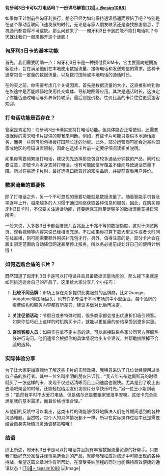**匈牙利3日卡可以打电话吗？一份详尽解答[[TG💪+ @esim1088](https://t.me/s/esim1088)]**

如果你正计划前往匈牙利旅行，想必已经为如何保持通讯畅通而烦恼了吧？特别是在这个移动互联网飞速发展的时代，无论是与家人朋友联系还是查找旅游信息，手机通讯都变得不可或缺。那么问题来了——匈牙利3日卡到底能不能打电话呢？今天就让我们一起来揭开这个谜底！

### 匈牙利3日卡的基本功能

首先，我们需要明确一点：匈牙利3日卡是一种预付费SIM卡，它主要面向短期游客设计，旨在满足他们在本地使用数据流量、接听电话和发送短信的需求。这种卡通常包含一定量的数据流量，以及拨打国际或本地电话的通话时长。

在购买之前，你需要考虑几个关键因素。首先是数据流量的大小，这直接影响到你在旅途中是否能顺畅地使用社交媒体、导航地图等应用。其次是通话时长，这决定了你能否通过电话与外界保持联系。最后则是价格，性价比高的卡片往往更受游客欢迎。

### 打电话功能是否存在？

答案是肯定的！匈牙利3日卡确实支持打电话功能。但具体能否正常使用，还需要根据你的需求和卡片提供的套餐来判断。例如，有些卡片可能只提供本地通话服务，而另一些则可能包括拨打国际长途的功能。此外，部分运营商可能会对某些国家或地区的号码设置限制，因此在选择卡片前一定要仔细阅读相关说明。

如果你需要频繁拨打电话，建议优先选择那些包含较多通话分钟数的产品。同时也要注意，即使卡片本身支持打电话，也有可能因信号覆盖不佳而导致通话质量下降。所以在挑选卡片时，最好选择口碑较好的知名品牌，并提前查看用户评价。

### 数据流量的重要性

除了打电话之外，另一个不可忽视的重要功能就是数据流量了。随着智能手机普及率逐年上升，越来越多的人习惯于通过网络获取各种信息和服务。因此，在购买匈牙利3日卡时，不仅要关注通话功能，还要确保其附带足够多的数据流量支持日常所需。

一般来说，大多数3日卡都会赠送几百兆至上千兆不等的数据额度，这对于浏览网页、观看视频等内容来说已经相当充足。不过如果你打算下载大型文件或者长时间在线直播，则可能需要额外购买补充包才行。另外，值得注意的是，部分卡片会在超出限定范围后自动降低网速甚至停止服务，所以务必提前规划好自己的使用计划哦！

### 如何选购合适的卡片？

既然知道了匈牙利3日卡是可以打电话并且具备数据流量功能的，那么接下来就是如何挑选适合自己的产品了。这里给大家分享几个小技巧：

1. **比较不同品牌**：市场上存在众多提供此类服务的品牌商，比如Orange、Vodafone等国际巨头，也有许多专注于本地市场的中小型企业。每个品牌的资费结构和服务内容都有所差异，建议多做对比后再决定。
   
2. **关注促销活动**：节假日或者特殊时期，很多商家都会推出优惠折扣吸引顾客。如果你恰巧赶上这样的时机购买卡片，就能以更低廉的价格享受到更多实惠。
    
3. **咨询客服人员**：如果实在拿不定主意的话，可以直接联系各家公司官方客服热线进行询问。他们通常会根据你的具体情况给出专业建议，并帮助排除掉不合适的选择。

### 实际体验分享

为了让大家更加直观地了解这些卡片的实际效果，我特意采访了几位曾经使用过类似产品的旅行者。其中一位名叫李明的朋友告诉我：“我去年去布达佩斯玩的时候就买了一张这样的卡，发现不仅通话清晰而且上网速度也很快。尤其是到了晚上出去酒吧聚会的时候，还能轻松给朋友们发照片分享快乐时光。”另一位王小姐则表示：“虽然我平时不太爱打电话，但是偶尔还是要跟家里报平安嘛。这张卡完全能满足我的基本需求，而且价格也很合理。”

从他们的反馈中可以看出，这类卡片的确能够很好地解决人们在外期间遇到的各种沟通难题。当然啦，每个人的具体情况都不一样，所以在实际操作过程中还是需要结合自身实际情况灵活调整策略哦！

### 结语

综上所述，匈牙利3日卡是可以打电话并且拥有丰富数据流量资源的好帮手。只要我们做好充分准备并谨慎挑选合适的产品，就能够轻松应对旅途中可能出现的各种挑战。希望这篇文章对你有所帮助，在享受美妙旅程的同时也能保持高效便捷的通讯状态！[[TG💪+ @esim1088](https://t.me/s/esim1088) ![Image](https://i.postimg.cc/4NQfJmqS/Snipaste-2025-05-13-00-14-12.png)]